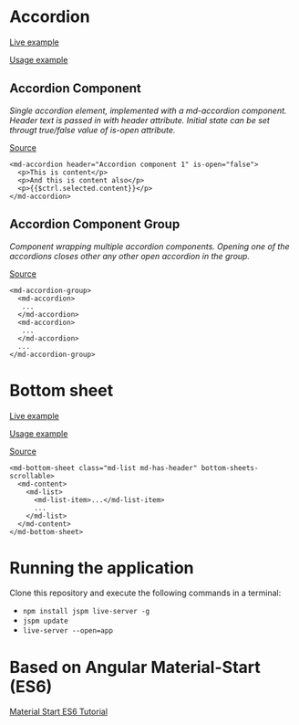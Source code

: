 # Accordion

[Live example](http://pepa.azurewebsites.net/app/?q=accordion)

[Usage example](https://github.com/gregor-srdic/material-start/blob/master/app/src/accordion-demo/accordion-demo.html)

## Accordion Component

*Single accordion element, implemented with a md-accordion component. Header text is passed in with header attribute. Initial state can be set througt true/false value of is-open attribute.*

[Source](https://github.com/gregor-srdic/material-start/blob/master/app/src/accordion/accordion-component.js)

```
<md-accordion header="Accordion component 1" is-open="false">
  <p>This is content</p>
  <p>And this is content also</p>
  <p>{{$ctrl.selected.content}}</p>
</md-accordion>
```

## Accordion Component Group

*Component wrapping multiple accordion components. Opening one of the accordions closes other any other open accordion in the group.*

[Source](https://github.com/gregor-srdic/material-start/blob/master/app/src/accordion/accordion-group-component.js)

```
<md-accordion-group>
  <md-accordion>
   ...
  </md-accordion>
  <md-accordion>
   ...
  </md-accordion>
  ...
</md-accordion-group>
```


# Bottom sheet

[Live example](http://pepa.azurewebsites.net/app/?q=bottom)

[Usage example](https://github.com/gregor-srdic/material-start/blob/master/app/src/bottom-sheets-demo/bottom-sheets-demo.html)

[Source](https://github.com/gregor-srdic/material-start/blob/master/app/src/bottom-sheets/bottom-sheets-scrollable-directive.js)


```
<md-bottom-sheet class="md-list md-has-header" bottom-sheets-scrollable>
  <md-content>
    <md-list>
      <md-list-item>...</md-list-item>
      ...
    </md-list>
  </md-content>
</md-bottom-sheet>
```

# Running the application
Clone this repository and execute the following commands in a terminal:

* `npm install jspm live-server -g`
* `jspm update`
* `live-server --open=app`

# Based on Angular Material-Start (ES6)
[Material Start ES6 Tutorial](https://github.com/angular/material-start/tree/es6-tutorial)